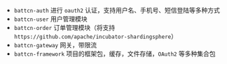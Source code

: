 - `battcn-auth`       进行 `oauth2` 认证，支持用户名、手机号、短信登陆等多种方式
- `battcn-user`       用户管理模块
- `battcn-order`      订单管理模块（将支持`https://github.com/apache/incubator-shardingsphere`）
- `battcn-gateway`    网关，带限流
- `battcn-framework`  项目的框架包，缓存，文件存储，`OAuth2` 等多种集合包